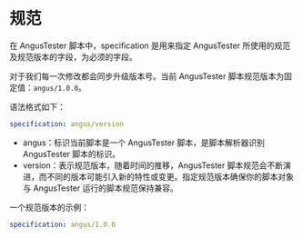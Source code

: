# 规范

在 AngusTester 脚本中，specification 是用来指定 AngusTester 所使用的规范及规范版本的字段，为必须的字段。   

对于我们每一次修改都会同步升级版本号。当前 AngusTester 脚本规范版本为固定值：`angus/1.0.0`。   

语法格式如下：   

```yaml
specification: angus/version
```   

- angus：标识当前脚本是一个 AngusTester 脚本，是脚本解析器识别 AngusTester 脚本的标识。
- version：表示规范版本，随着时间的推移，AngusTester 脚本规范会不断演进，而不同的版本可能引入新的特性或变更。指定规范版本确保你的脚本对象与 AngusTester 运行的脚本规范保持兼容。   

一个规范版本的示例：   

```yaml
specification: angus/1.0.0
```

